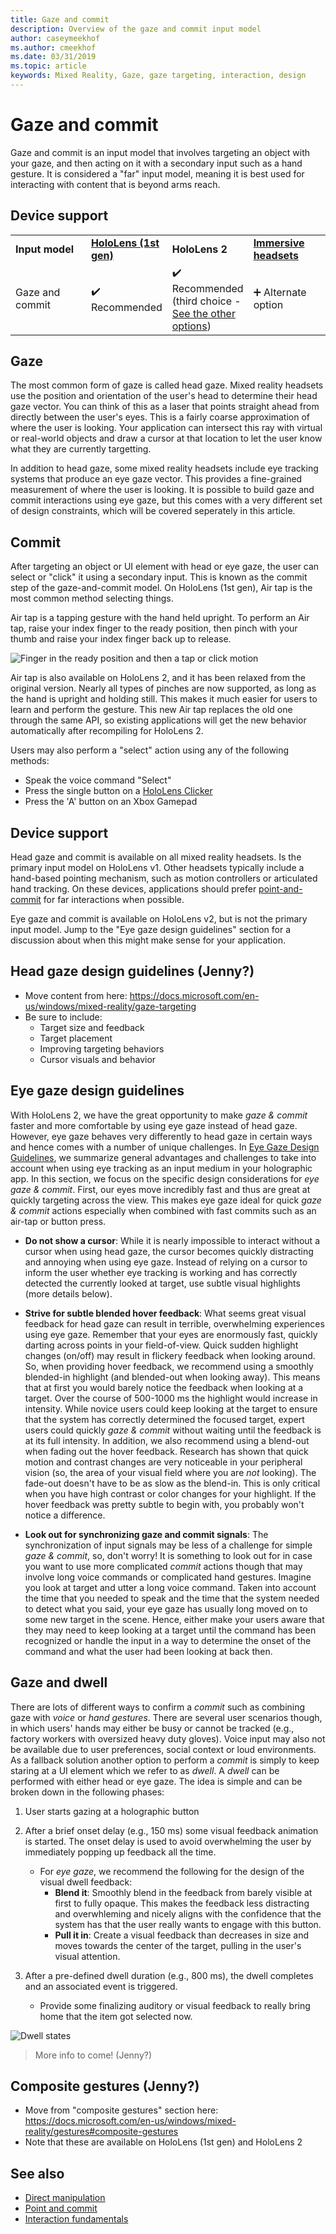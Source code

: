 ```yaml
---
title: Gaze and commit
description: Overview of the gaze and commit input model
author: caseymeekhof
ms.author: cmeekhof
ms.date: 03/31/2019
ms.topic: article
keywords: Mixed Reality, Gaze, gaze targeting, interaction, design
---
```

# Gaze and commit
Gaze and commit is an input model that involves targeting an object with your gaze, and then acting on it with a secondary input such as a hand gesture.  It is considered a "far" input model, meaning it is best used for interacting with content that is beyond arms reach.

## Device support

<table>
    <colgroup>
    <col width="25%" />
    <col width="25%" />
    <col width="25%" />
    <col width="25%" />
    </colgroup>
    <tr>
        <td><strong>Input model</strong></td>
        <td><a href="hololens-hardware-details.md"><strong>HoloLens (1st gen)</strong></a></td>
        <td><strong>HoloLens 2</strong></td>
        <td><a href="immersive-headset-hardware-details.md"><strong>Immersive headsets</strong></a></td>
    </tr>
     <tr>
        <td>Gaze and commit</td>
        <td>✔️ Recommended</td>
        <td>✔️ Recommended (third choice - <a href="interaction-fundamentals.md">See the other options</a>)</td>
        <td>➕ Alternate option</td>
    </tr>
</table>

## Gaze
The most common form of gaze is called head gaze. Mixed reality headsets use the position and orientation of the user's head to determine their head gaze vector. You can think of this as a laser that points straight ahead from directly between the user's eyes. This is a fairly coarse approximation of where the user is looking. Your application can intersect this ray with virtual or real-world objects and draw a cursor at that location to let the user know what they are currently targetting.

In addition to head gaze, some mixed reality headsets include eye tracking systems that produce an eye gaze vector. This provides a fine-grained measurement of where the user is looking. It is possible to build gaze and commit interactions using eye gaze, but this comes with a very different set of design constraints, which will be covered seperately in this article.

## Commit
After targeting an object or UI element with head or eye gaze, the user can select or "click" it using a secondary input. This is known as the commit step of the gaze-and-commit model. On HoloLens (1st gen), Air tap is the most common method selecting things.

Air tap is a tapping gesture with the hand held upright. To perform an Air tap, raise your index finger to the ready position, then pinch with your thumb and raise your index finger back up to release.

![Finger in the ready position and then a tap or click motion](images/readyandpress.jpg)<br>

Air tap is also available on HoloLens 2, and it has been relaxed from the original version. Nearly all types of pinches are now supported, as long as the hand is upright and holding still. This makes it much easier for users to learn and perform the gesture.  This new Air tap replaces the old one through the same API, so existing applications will get the new behavior automatically after recompiling for HoloLens 2.

Users may also perform a "select" action using any of the following methods:
- Speak the voice command "Select"
- Press the single button on a [HoloLens Clicker](hardware-accessories.md#hololens-clicker)
- Press the 'A' button on an Xbox Gamepad

## Device support
Head gaze and commit is available on all mixed reality headsets. Is the primary input model on HoloLens v1. Other headsets typically include a hand-based pointing mechanism, such as motion controllers or articulated hand tracking. On these devices, applications should prefer [point-and-commit](point-and-commit.md) for far interactions when possible.

Eye gaze and commit is available on HoloLens v2, but is not the primary input model. Jump to the "Eye gaze design guidelines" section for a discussion about when this might make sense for your application.

## Head gaze design guidelines (Jenny?)
- Move content from here: https://docs.microsoft.com/en-us/windows/mixed-reality/gaze-targeting
- Be sure to include:
  - Target size and feedback
  - Target placement
  - Improving targeting behaviors
  - Cursor visuals and behavior

## Eye gaze design guidelines
With HoloLens 2, we have the great opportunity to make _gaze & commit_ faster and more comfortable by using eye gaze instead of head gaze. 
However, eye gaze behaves very differently to head gaze in certain ways and hence comes with a number of unique challenges.
In [Eye Gaze Design Guidelines](eye-tracking.md#eye-gaze-design-guidelines), we summarize general advantages and challenges to take into account when using eye tracking as an input medium in your holographic app. 
In this section, we focus on the specific design considerations for _eye gaze & commit_.
First, our eyes move incredibly fast and thus are great at quickly targeting across the view.
This makes eye gaze ideal for quick _gaze & commit_ actions especially when combined with fast commits such as an air-tap or button press. 

- **Do not show a cursor**: 
While it is nearly impossible to interact without a cursor when using head gaze, the cursor becomes quickly distracting and annoying when using eye gaze.
Instead of relying on a cursor to inform the user whether eye tracking is working and has correctly detected the currently looked at target, use subtle visual highlights (more details below).

- **Strive for subtle blended hover feedback**: 
What seems great visual feedback for head gaze can result in terrible, overwhelming experiences using eye gaze.
Remember that your eyes are enormously fast, quickly darting across points in your field-of-view. 
Quick sudden highlight changes (on/off) may result in flickery feedback when looking around. 
So, when providing hover feedback, we recommend using a smoothly blended-in highlight (and blended-out when looking away). 
This means that at first you would barely notice the feedback when looking at a target.
Over the course of 500-1000 ms the highlight would increase in intensity.
While novice users could keep looking at the target to ensure that the system has correctly determined the focused target, expert users could quickly _gaze & commit_ without waiting until the feedback is at its full intensity. 
In addition, we also recommend using a blend-out when fading out the hover feedback. 
Research has shown that quick motion and contrast changes are very noticeable in your peripheral vision (so, the area of your visual field where you are _not_ looking). 
The fade-out doesn't have to be as slow as the blend-in. 
This is only critical when you have high contrast or color changes for your highlight.
If the hover feedback was pretty subtle to begin with, you probably won't notice a difference.

- **Look out for synchronizing gaze and commit signals**:
The synchronization of input signals may be less of a challenge for simple _gaze & commit_, so, don't worry! 
It is something to look out for in case you want to use more complicated _commit_ actions though that may involve long voice commands or complicated hand gestures. 
Imagine you look at target and utter a long voice command. 
Taken into account the time that you needed to speak and the time that the system needed to detect what you said, your eye gaze has usually long moved on to some new target in the scene.
Hence, either make your users aware that they may need to keep looking at a target until the command has been recognized or handle the input in a way to determine the onset of the command and what the user had been looking at back then.

  
## Gaze and dwell
There are lots of different ways to confirm a _commit_ such as combining gaze with _voice_ or _hand gestures_.
There are several user scenarios though, in which users' hands may either be busy or cannot be tracked (e.g., factory workers with oversized heavy duty gloves). 
Voice input may also not be available due to user preferences, social context or loud environments.
As a fallback solution another option to perform a _commit_ is simply to keep staring at a UI element which we refer to as _dwell_.
A _dwell_ can be performed with either head or eye gaze. 
The idea is simple and can be broken down in the following phases: 
1. User starts gazing at a holographic button

2. After a brief onset delay (e.g., 150 ms) some visual feedback animation is started. The onset delay is used to avoid overwhelming the user by immediately popping up feedback all the time.
    - For _eye gaze_, we recommend the following for the design of the visual dwell feedback:
      - **Blend it**: Smoothly blend in the feedback from barely visible at first to fully opaque. This makes the feedback less distracting and overwhleming and nicely aligns with the confidence that the system has that the user really wants to engage with this button.
      - **Pull it in**: Create a visual feedback than decreases in size and moves towards the center of the target, pulling in the user's visual attention. 

3. After a pre-defined dwell duration (e.g., 800 ms), the dwell completes and an associated event is triggered.
    - Provide some finalizing auditory or visual feedback to really bring home that the item got selected now.

![Dwell states](images/eyes_dwellstate_recommendation.png)


> More info to come! (Jenny?)
<!-- 
- Describe when this might be a viable alternative to gaze and commit
- Design guidelines 
-->

## Composite gestures (Jenny?)
- Move from "composite gestures" section here: https://docs.microsoft.com/en-us/windows/mixed-reality/gestures#composite-gestures
- Note that these are available on HoloLens (1st gen) and HoloLens 2

## See also
* [Direct manipulation](direct-manipulation.md)
* [Point and commit](point-and-commit.md)
* [Interaction fundamentals](interaction-fundamentals.md)


